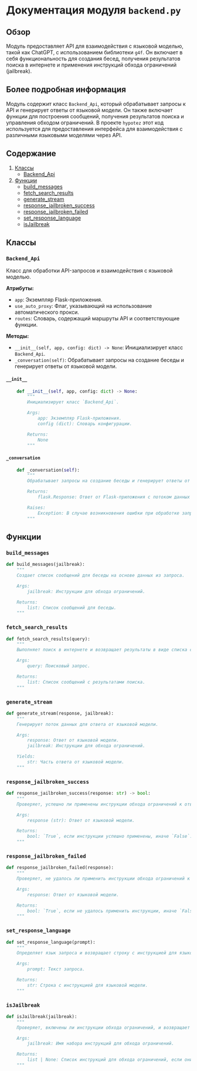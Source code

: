 # Документация модуля `backend.py`

## Обзор

Модуль предоставляет API для взаимодействия с языковой моделью, такой как ChatGPT, с использованием библиотеки `g4f`. Он включает в себя функциональность для создания бесед, получения результатов поиска в интернете и применения инструкций обхода ограничений (jailbreak).

## Более подробная информация

Модуль содержит класс `Backend_Api`, который обрабатывает запросы к API и генерирует ответы от языковой модели. Он также включает функции для построения сообщений, получения результатов поиска и управления обходом ограничений. В проекте `hypotez` этот код используется для предоставления интерфейса для взаимодействия с различными языковыми моделями через API.

## Содержание

1.  [Классы](#Классы)
    *   [Backend_Api](#Backend_Api)
2.  [Функции](#Функции)
    *   [build_messages](#build_messages)
    *   [fetch_search_results](#fetch_search_results)
    *   [generate_stream](#generate_stream)
    *   [response_jailbroken_success](#response_jailbroken_success)
    *   [response_jailbroken_failed](#response_jailbroken_failed)
    *   [set_response_language](#set_response_language)
    *   [isJailbreak](#isJailbreak)

## Классы

### `Backend_Api`

Класс для обработки API-запросов и взаимодействия с языковой моделью.

**Атрибуты:**

*   `app`: Экземпляр Flask-приложения.
*   `use_auto_proxy`: Флаг, указывающий на использование автоматического прокси.
*   `routes`: Словарь, содержащий маршруты API и соответствующие функции.

**Методы:**

*   `__init__(self, app, config: dict) -> None`: Инициализирует класс `Backend_Api`.
*   `_conversation(self)`: Обрабатывает запросы на создание беседы и генерирует ответы от языковой модели.

#### `__init__`

```python
    def __init__(self, app, config: dict) -> None:
        """
        Инициализирует класс `Backend_Api`.

        Args:
            app: Экземпляр Flask-приложения.
            config (dict): Словарь конфигурации.

        Returns:
            None
        """
```

#### `_conversation`

```python
    def _conversation(self):
        """
        Обрабатывает запросы на создание беседы и генерирует ответы от языковой модели.

        Returns:
            flask.Response: Ответ от Flask-приложения с потоком данных или словарь с информацией об ошибке.

        Raises:
            Exception: В случае возникновения ошибки при обработке запроса.
        """
```

## Функции

### `build_messages`

```python
def build_messages(jailbreak):
    """
    Создает список сообщений для беседы на основе данных из запроса.

    Args:
        jailbreak: Инструкции для обхода ограничений.

    Returns:
        list: Список сообщений для беседы.
    """
```

### `fetch_search_results`

```python
def fetch_search_results(query):
    """
    Выполняет поиск в интернете и возвращает результаты в виде списка сообщений.

    Args:
        query: Поисковый запрос.

    Returns:
        list: Список сообщений с результатами поиска.
    """
```

### `generate_stream`

```python
def generate_stream(response, jailbreak):
    """
    Генерирует поток данных для ответа от языковой модели.

    Args:
        response: Ответ от языковой модели.
        jailbreak: Инструкции для обхода ограничений.

    Yields:
        str: Часть ответа от языковой модели.
    """
```

### `response_jailbroken_success`

```python
def response_jailbroken_success(response: str) -> bool:
    """
    Проверяет, успешно ли применены инструкции обхода ограничений к ответу.

    Args:
        response (str): Ответ от языковой модели.

    Returns:
        bool: `True`, если инструкции успешно применены, иначе `False`.
    """
```

### `response_jailbroken_failed`

```python
def response_jailbroken_failed(response):
    """
    Проверяет, не удалось ли применить инструкции обхода ограничений к ответу.

    Args:
        response: Ответ от языковой модели.

    Returns:
        bool: `True`, если не удалось применить инструкции, иначе `False`.
    """
```

### `set_response_language`

```python
def set_response_language(prompt):
    """
    Определяет язык запроса и возвращает строку с инструкцией для языковой модели.

    Args:
        prompt: Текст запроса.

    Returns:
        str: Строка с инструкцией для языковой модели.
    """
```

### `isJailbreak`

```python
def isJailbreak(jailbreak):
    """
    Проверяет, включены ли инструкции обхода ограничений, и возвращает их.

    Args:
        jailbreak: Имя набора инструкций для обхода ограничений.

    Returns:
        list | None: Список инструкций для обхода ограничений, если они включены, иначе `None`.
    """
```
